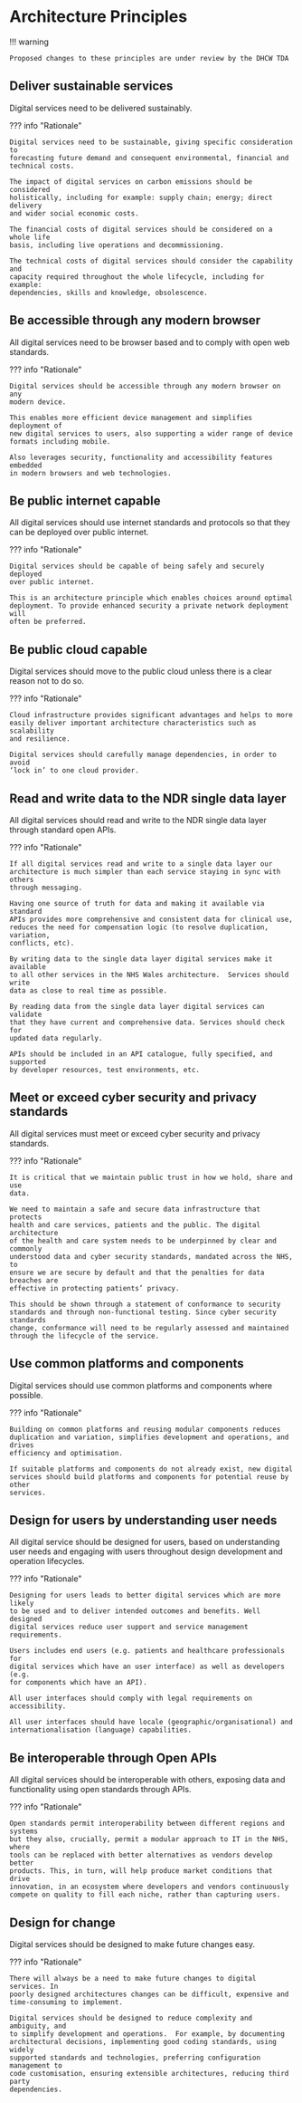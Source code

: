 # Architecture Principles

!!! warning

    Proposed changes to these principles are under review by the DHCW TDA

## Deliver sustainable services

Digital services need to be delivered sustainably.

??? info "Rationale"

    Digital services need to be sustainable, giving specific consideration to
    forecasting future demand and consequent environmental, financial and
    technical costs.

    The impact of digital services on carbon emissions should be considered
    holistically, including for example: supply chain; energy; direct delivery
    and wider social economic costs.

    The financial costs of digital services should be considered on a whole life
    basis, including live operations and decommissioning.

    The technical costs of digital services should consider the capability and
    capacity required throughout the whole lifecycle, including for example:
    dependencies, skills and knowledge, obsolescence.

## Be accessible through any modern browser

All digital services need to be browser based and to comply with open web
standards.

??? info "Rationale"

    Digital services should be accessible through any modern browser on any
    modern device.  

    This enables more efficient device management and simplifies deployment of
    new digital services to users, also supporting a wider range of device
    formats including mobile.

    Also leverages security, functionality and accessibility features embedded
    in modern browsers and web technologies.

## Be public internet capable

All digital services should use internet standards and protocols so that they
can be deployed over public internet.

??? info "Rationale"

    Digital services should be capable of being safely and securely deployed
    over public internet. 

    This is an architecture principle which enables choices around optimal
    deployment. To provide enhanced security a private network deployment will
    often be preferred.

## Be public cloud capable

Digital services should move to the public cloud unless there is a clear reason
not to do so.

??? info "Rationale"

    Cloud infrastructure provides significant advantages and helps to more
    easily deliver important architecture characteristics such as scalability
    and resilience.

    Digital services should carefully manage dependencies, in order to avoid
    ‘lock in’ to one cloud provider.

## Read and write data to the NDR single data layer

All digital services should read and write to the NDR single data layer through
standard open APIs.

??? info "Rationale"

    If all digital services read and write to a single data layer our
    architecture is much simpler than each service staying in sync with others
    through messaging.

    Having one source of truth for data and making it available via standard
    APIs provides more comprehensive and consistent data for clinical use,
    reduces the need for compensation logic (to resolve duplication, variation,
    conflicts, etc).

    By writing data to the single data layer digital services make it available
    to all other services in the NHS Wales architecture.  Services should write
    data as close to real time as possible.

    By reading data from the single data layer digital services can validate
    that they have current and comprehensive data. Services should check for
    updated data regularly.

    APIs should be included in an API catalogue, fully specified, and supported
    by developer resources, test environments, etc.

## Meet or exceed cyber security and privacy standards

All digital services must meet or exceed cyber security and privacy standards.

??? info "Rationale"

    It is critical that we maintain public trust in how we hold, share and use
    data.

    We need to maintain a safe and secure data infrastructure that protects
    health and care services, patients and the public. The digital architecture
    of the health and care system needs to be underpinned by clear and commonly
    understood data and cyber security standards, mandated across the NHS, to
    ensure we are secure by default and that the penalties for data breaches are
    effective in protecting patients’ privacy.

    This should be shown through a statement of conformance to security
    standards and through non-functional testing. Since cyber security standards
    change, conformance will need to be regularly assessed and maintained
    through the lifecycle of the service.

## Use common platforms and components

Digital services should use common platforms and components where possible.

??? info "Rationale"

    Building on common platforms and reusing modular components reduces
    duplication and variation, simplifies development and operations, and drives
    efficiency and optimisation.   

    If suitable platforms and components do not already exist, new digital
    services should build platforms and components for potential reuse by other
    services.

## Design for users by understanding user needs

All digital service should be designed for users, based on understanding user
needs and engaging with users throughout design development and operation
lifecycles.

??? info "Rationale"

    Designing for users leads to better digital services which are more likely
    to be used and to deliver intended outcomes and benefits. Well designed
    digital services reduce user support and service management requirements.

    Users includes end users (e.g. patients and healthcare professionals for
    digital services which have an user interface) as well as developers (e.g.
    for components which have an API).

    All user interfaces should comply with legal requirements on accessibility. 

    All user interfaces should have locale (geographic/organisational) and
    internationalisation (language) capabilities.

## Be interoperable through Open APIs

All digital services should be interoperable with others, exposing data and
functionality using open standards through APIs.

??? info "Rationale"

    Open standards permit interoperability between different regions and systems
    but they also, crucially, permit a modular approach to IT in the NHS, where
    tools can be replaced with better alternatives as vendors develop better
    products. This, in turn, will help produce market conditions that drive
    innovation, in an ecosystem where developers and vendors continuously
    compete on quality to fill each niche, rather than capturing users.

## Design for change

Digital services should be designed to make future changes easy.

??? info "Rationale"

    There will always be a need to make future changes to digital services. In
    poorly designed architectures changes can be difficult, expensive and
    time-consuming to implement.

    Digital services should be designed to reduce complexity and ambiguity, and
    to simplify development and operations.  For example, by documenting
    architectural decisions, implementing good coding standards, using widely
    supported standards and technologies, preferring configuration management to
    code customisation, ensuring extensible architectures, reducing third party
    dependencies.
